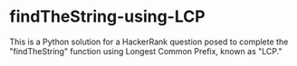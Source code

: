 # findTheString-using-LCP
This is a Python solution for a HackerRank question posed to complete the "findTheString" function using Longest Common Prefix, known as "LCP."
